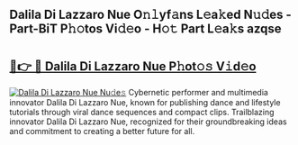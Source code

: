 ## Dalila Di Lazzaro Nue O𝚗𝚕yf𝚊ns L𝚎a𝚔ed N𝚞𝚍es - Part-BiT P𝚑𝚘tos Vi𝚍𝚎o - H𝚘𝚝 Part L𝚎a𝚔s azqse

# <h2><a href="http://kf4e1ng.oniu.top/?m=Dalila+Di+Lazzaro+Nue">🔗👉 🔴 Dalila Di Lazzaro Nue P𝚑ot𝚘𝚜 V𝚒d𝚎o</a></h2>

[![Dalila Di Lazzaro Nue Nu𝚍e𝚜](https://i.imgur.com/0qMVB7G.gif)](http://kf4e1ng.oniu.top/?m=Dalila+Di+Lazzaro+Nue)
Cybernetic performer and multimedia innovator Dalila Di Lazzaro Nue, known for publishing dance and lifestyle tutorials through viral dance sequences and compact clips. Trailblazing innovator Dalila Di Lazzaro Nue, recognized for their groundbreaking ideas and commitment to creating a better future for all.  
